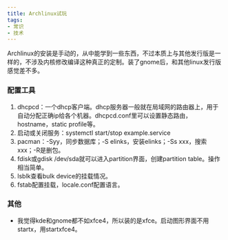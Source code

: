 ```yaml
---
title: Archlinux试玩
tags:
- 常识
- 技术
---
```


Archlinux的安装是手动的，从中能学到一些东西，不过本质上与其他发行版是一样的，不涉及内核修改编译这种真正的定制。装了gnome后，和其他linux发行版感觉差不多。

<!--more-->

### 配置工具
1. dhcpcd：一个dhcp客户端。dhcp服务器一般就在局域网的路由器上，用于自动分配正确ip给各个机器。dhcpcd.conf里可以设置静态路由，hostname，static profile等。
2. 启动或关闭服务：systemctl start/stop example.service
3. pacman：-Syy，同步数据库；-S elinks，安装elinks；-Ss xxx，搜索xxx；-R是删包。
4. fdisk或gdisk /dev/sda就可以进入partition界面，创建partition table。操作相当简单。
5. lsblk查看bulk device的挂载情况。
6. fstab配置挂载，locale.conf配置语言。

### 其他
- 我觉得kde和gnome都不如xfce4，所以装的是xfce。启动图形界面不用startx，用startxfce4。
